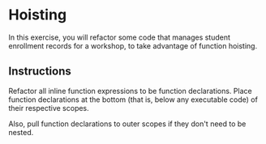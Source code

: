 # Hoisting

In this exercise, you will refactor some code that manages student enrollment records for a workshop, to take advantage of function hoisting.

## Instructions

Refactor all inline function expressions to be function declarations. Place function declarations at the bottom (that is, below any executable code) of their respective scopes.

Also, pull function declarations to outer scopes if they don't need to be nested.

